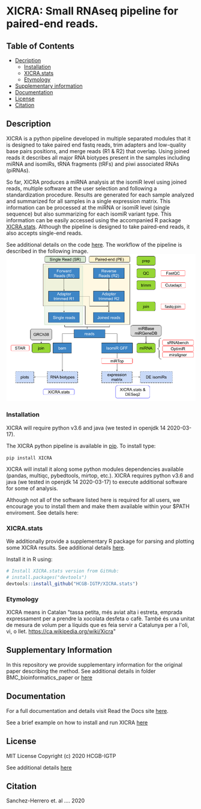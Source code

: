 # XICRA: Small RNAseq pipeline for paired-end reads.

## Table of Contents

- [Decription](#description)
  * [Installation](#installation)
  * [XICRA.stats](#xicra.stats)
  * [Etymology](#etymology)
- [Supplementary information](#supplementary-information)
- [Documentation](#documentation)
- [License](#license)
- [Citation](#citation)

## Description

XICRA is a python pipeline developed in multiple separated modules that it is designed to take paired end fastq reads, trim adapters and low-quality base pairs positions, and merge reads (R1 & R2) that overlap. Using joined reads it describes all major RNA biotypes present in the samples including miRNA and isomiRs, tRNA fragments (tRFs) and piwi associated RNAs (piRNAs). 

So far, XICRA produces a miRNA analysis at the isomiR level using joined reads, multiple software at the user selection and following a standardization procedure. 
Results are generated for each sample analyzed and summarized for all samples in a single expression matrix. This information can be processed at the miRNA or 
isomiR level (single sequence) but also summarizing for each isomiR variant type. This information can be easily accessed using the accompanied R package 
[XICRA.stats](https://github.com/HCGB-IGTP/XICRA.stats). Although the pipeline is designed to take paired-end reads, it also accepts single-end reads. 

See additional details on the code [here](https://github.com/HCGB-IGTP/XICRA/tree/master/XICRA_pip). The workflow of the pipeline is described in the following image. ![Workflow](workflow/XICRA_pipeline.png "XICRA pipeline")

### Installation

XICRA will require python v3.6 and java (we tested in openjdk 14 2020-03-17).

The XICRA python pipeline is available in [pip](https://pypi.org/project/XICRA/). To install type:

`pip install XICRA`

XICRA will install it along some python modules dependencies available (pandas, multiqc, pybedtools, mirtop, etc.). XICRA requires python v3.6 and 
java (we tested in openjdk 14 2020-03-17) to execute additional software for some of analysis. 

Although not all of the software listed here is required for all users, we encourage you to install them and make them available
within your $PATH enviroment. See details here:





### XICRA.stats

We additionally provide a supplementary R package for parsing and plotting some XICRA results. See additional details [here](https://github.com/HCGB-IGTP/XICRA.stats).

Install it in R using:

```R
# Install XICRA.stats version from GitHub:
# install.packages("devtools")
devtools::install_github("HCGB-IGTP/XICRA.stats")
```


### Etymology
XICRA means in Catalan "tassa petita, més aviat alta i estreta, emprada expressament per a prendre la xocolata desfeta o cafè. També és una unitat de mesura de volum per a líquids que es feia servir a Catalunya per a l'oli, vi, o llet. https://ca.wikipedia.org/wiki/Xicra"

## Supplementary Information
In this repository we provide supplementary information for the original paper describing the method. See additional details in folder BMC_bioinformatics_paper or [here](BMC_bioinformatics_paper/README.md)

## Documentation
For a full documentation and details visit Read the Docs site [here](https://xicra.readthedocs.io/). 

See a brief example on how to install and run XICRA [here](https://github.com/HCGB-IGTP/XICRA/tree/master/XICRA_pip#example)

## License 
MIT License
Copyright (c) 2020 HCGB-IGTP

See additional details [here](XICRA_pip/LICENSE)

## Citation
Sanchez-Herrero et. al .... 2020


